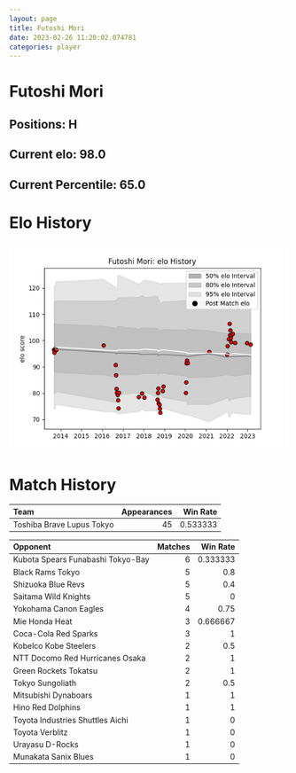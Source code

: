 ```yaml
---  
layout: page  
title: Futoshi Mori  
date: 2023-02-26 11:20:02.074781  
categories: player  
---
```

# Futoshi Mori

## Positions: H

## Current elo: 98.0

## Current Percentile: 65.0

# Elo History


![elo history](history_FutoshiMori.png)
# Match History


| Team                      |   Appearances |   Win Rate |
|:--------------------------|--------------:|-----------:|
| Toshiba Brave Lupus Tokyo |            45 |   0.533333 |

| Opponent                          |   Matches |   Win Rate |
|:----------------------------------|----------:|-----------:|
| Kubota Spears Funabashi Tokyo-Bay |         6 |   0.333333 |
| Black Rams Tokyo                  |         5 |   0.8      |
| Shizuoka Blue Revs                |         5 |   0.4      |
| Saitama Wild Knights              |         5 |   0        |
| Yokohama Canon Eagles             |         4 |   0.75     |
| Mie Honda Heat                    |         3 |   0.666667 |
| Coca-Cola Red Sparks              |         3 |   1        |
| Kobelco Kobe Steelers             |         2 |   0.5      |
| NTT Docomo Red Hurricanes Osaka   |         2 |   1        |
| Green Rockets Tokatsu             |         2 |   1        |
| Tokyo Sungoliath                  |         2 |   0.5      |
| Mitsubishi Dynaboars              |         1 |   1        |
| Hino Red Dolphins                 |         1 |   1        |
| Toyota Industries Shuttles Aichi  |         1 |   0        |
| Toyota Verblitz                   |         1 |   0        |
| Urayasu D-Rocks                   |         1 |   0        |
| Munakata Sanix Blues              |         1 |   0        |